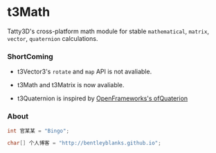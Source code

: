 # t3Math

Tatty3D's cross-platform math module for stable ```mathematical```, ```matrix```, ```vector```, ```quaternion``` calculations. 



### ShortComing

- t3Vector3's ```rotate``` and ```map``` API is not avaliable.
  
- t3Math and t3Matrix is now avaliable.
  
- t3Quaternion is inspired by [OpenFrameworks's ofQuaterion](http://openframeworks.cc/)

### About

``` cpp
int 官某某 = "Bingo";

char[] 个人博客 = "http://bentleyblanks.github.io";
```